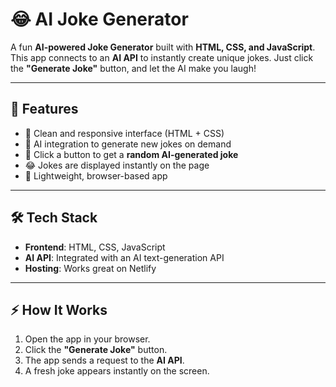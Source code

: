 # 😂 AI Joke Generator

A fun **AI-powered Joke Generator** built with **HTML, CSS, and JavaScript**.  
This app connects to an **AI API** to instantly create unique jokes. Just click the **"Generate Joke"** button, and let the AI make you laugh!  

---

## 🚀 Features
- 🎨 Clean and responsive interface (HTML + CSS)  
- 🤖 AI integration to generate new jokes on demand  
- 🎲 Click a button to get a **random AI-generated joke**  
- 😂 Jokes are displayed instantly on the page  
- 🔄 Lightweight, browser-based app  

---

## 🛠️ Tech Stack
- **Frontend**: HTML, CSS, JavaScript  
- **AI API**: Integrated with an AI text-generation API  
- **Hosting**: Works great on Netlify
---

## ⚡ How It Works
1. Open the app in your browser.  
2. Click the **"Generate Joke"** button.  
3. The app sends a request to the **AI API**.  
4. A fresh joke appears instantly on the screen.  
